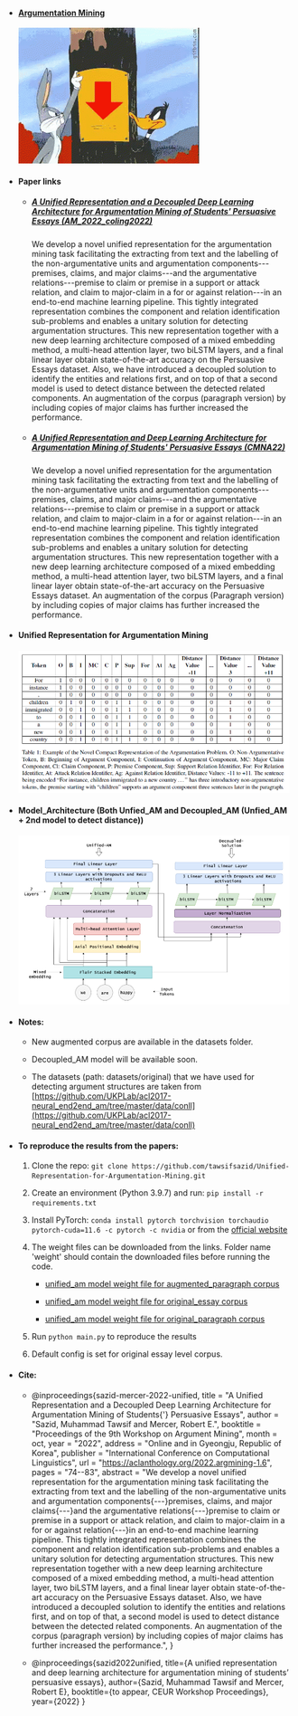 * #### [Argumentation Mining](https://en.wikipedia.org/wiki/Argument_mining)
    ![argument.gif](https://github.com/tawsifsazid/Unified-Representation-for-Argumentation-Mining/blob/main/figures/argument.gif)

* #### Paper links
   * ##### [A Unified Representation and a Decoupled Deep Learning Architecture for Argumentation Mining of Students' Persuasive Essays (AM_2022_coling2022)](https://aclanthology.org/2022.argmining-1.6/)
   
        We develop a novel unified representation for the argumentation mining task facilitating the extracting from text and the labelling of the non-argumentative units and argumentation components---premises, claims, and major claims---and the argumentative relations---premise to claim or premise in a support or attack relation, and claim to major-claim in a for or against relation---in an end-to-end machine learning pipeline. This tightly integrated representation combines the component and relation identification sub-problems and enables a unitary solution for detecting argumentation structures. This new representation together with a new deep learning architecture composed of a mixed embedding method, a multi-head attention layer, two biLSTM layers, and a final linear layer obtain state-of-the-art accuracy on the Persuasive Essays dataset. Also, we have introduced a decoupled solution to identify the entities and relations first, and on top of that a second model is used to detect distance between the detected related components. An augmentation of the corpus (paragraph version) by including copies of major claims has further increased the performance.  

    * ##### [A Unified Representation and Deep Learning Architecture for Argumentation Mining of Students' Persuasive Essays (CMNA22)](https://cmna-workshop.github.io/cmna22/programme/)

        We develop a novel unified representation for the argumentation mining task facilitating the extracting from text and the labelling of the non-argumentative units and argumentation components---premises, claims, and major claims---and the argumentative relations---premise to claim or premise in a support or attack relation, and claim to major-claim in a for or against relation---in an end-to-end machine learning pipeline. This tightly integrated representation combines the component and relation identification sub-problems and enables a unitary solution for detecting argumentation structures. This new representation together with a new deep learning architecture composed of a mixed embedding method, a multi-head attention layer, two biLSTM layers, and a final linear layer obtain state-of-the-art accuracy on the Persuasive Essays dataset. An augmentation of the corpus (Paragraph version) by including copies of major claims has further increased the performance.

* #### Unified Representation for Argumentation Mining

    ![unified_representation.png](https://github.com/tawsifsazid/Unified-Representation-for-Argumentation-Mining/blob/main/figures/unified_representation.png)


* #### Model_Architecture (Both Unfied_AM and Decoupled_AM (Unfied_AM + 2nd model to detect distance))

    ![unified_am.png](https://github.com/tawsifsazid/Unified-Representation-for-Argumentation-Mining/blob/main/figures/decoupled_am.png)



* #### Notes:

    * New augmented corpus are available in the datasets folder.

    * Decoupled_AM model will be available soon.
    
    * The datasets (path: datasets/original) that we have used for detecting argument structures are taken from [https://github.com/UKPLab/acl2017-neural_end2end_am/tree/master/data/conll](https://github.com/UKPLab/acl2017-neural_end2end_am/tree/master/data/conll)

* #### To reproduce the results from the papers:
    
    1. Clone the repo: `git clone https://github.com/tawsifsazid/Unified-Representation-for-Argumentation-Mining.git`
    
    2. Create an environment (Python 3.9.7) and run: `pip install -r requirements.txt`
    
    3. Install PyTorch: `conda install pytorch torchvision torchaudio pytorch-cuda=11.6 -c pytorch -c nvidia` or from the [official website](https://pytorch.org/get-started/locally/)
    
    4. The weight files can be downloaded from the links. Folder name 'weight' should contain the downloaded files before running the code.

        * [unified_am model weight file for augmented_paragraph corpus](https://mega.nz/file/EDsxEZzI#MMhMdCKZWgtKYOOf-MsSYkuzyyrSWxzEye4ekvKDRWA) 

        
        * [unified_am model weight file for original_essay corpus](https://mega.nz/file/0Wc1xCZL#ESfnk2tJIticQ97eYr_eJ0G1H-eZiMOG0ep8kgrFcK0)

        * [unified_am model weight file for original_paragraph corpus](https://mega.nz/file/BHUkmQhL#HvaqVf5Qs7gLaYm7RS2IY8TUhAOcZa4V8j4q00LUhww)

    5. Run `python main.py` to reproduce the results
    
    6. Default config is set for original essay level corpus. 

* #### Cite:

    *   @inproceedings{sazid-mercer-2022-unified,
            title = "A Unified Representation and a Decoupled Deep Learning Architecture for Argumentation Mining of Students{'} Persuasive Essays",
            author = "Sazid, Muhammad Tawsif  and
            Mercer, Robert E.",
            booktitle = "Proceedings of the 9th Workshop on Argument Mining",
            month = oct,
            year = "2022",
            address = "Online and in Gyeongju, Republic of Korea",
            publisher = "International Conference on Computational Linguistics",
            url = "https://aclanthology.org/2022.argmining-1.6",
            pages = "74--83",
            abstract = "We develop a novel unified representation for the argumentation mining task facilitating the extracting from text and the labelling of the non-argumentative units and argumentation components{---}premises, claims, and major claims{---}and the argumentative relations{---}premise to claim or premise in a support or attack relation, and claim to major-claim in a for or against relation{---}in an end-to-end machine learning pipeline. This tightly integrated representation combines the component and relation identification sub-problems and enables a unitary solution for detecting argumentation structures. This new representation together with a new deep learning architecture composed of a mixed embedding method, a multi-head attention layer, two biLSTM layers, and a final linear layer obtain state-of-the-art accuracy on the Persuasive Essays dataset. Also, we have introduced a decoupled solution to identify the entities and relations first, and on top of that, a second model is used to detect distance between the detected related components. An augmentation of the corpus (paragraph version) by including copies of major claims has further increased the performance.",
        }

    *   @inproceedings{sazid2022unified,
            title={A unified representation and deep learning architecture for argumentation mining of students’ persuasive essays},
            author={Sazid, Muhammad Tawsif and Mercer, Robert E},
            booktitle={to appear, CEUR Workshop Proceedings},
            year={2022}
        }
